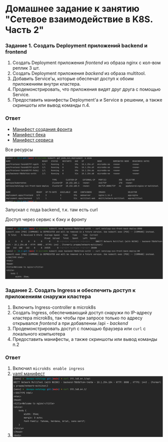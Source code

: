 # Домашнее задание к занятию "Сетевое взаимодействие в K8S. Часть 2"


### Задание 1. Создать Deployment приложений backend и frontend

1. Создать Deployment приложения _frontend_ из образа nginx с кол-вом реплик 3 шт.
2. Создать Deployment приложения _backend_ из образа multitool. 
3. Добавить Service'ы, которые обеспечат доступ к обоим приложениям внутри кластера. 
4. Продемонстрировать, что приложения видят друг друга с помощью Service.
5. Предоставить манифесты Deployment'а и Service в решении, а также скриншоты или вывод команды п.4.

### Ответ

- [Манифест создания фронта](./1-dep-front.yaml)
- [Манифест бека](./2-dep-back.yaml)
- [Манифест сервиса](./3-svc.yaml) 

Все ресурсы

![](./1.png)

Запускал с пода backend, т.к. там есть curl

Доступ через сервис к бэку и фронту

![](./2.png)


### Задание 2. Создать Ingress и обеспечить доступ к приложениям снаружи кластера

1. Включить Ingress-controller в microk8s
2. Создать Ingress, обеспечивающий доступ снаружи по IP-адресу кластера microk8s, так чтобы при запросе только по адресу открывался _frontend_ а при добавлении /api - _backend_
3. Продемонстрировать доступ с помощью браузера или `curl` с локального компьютера
4. Предоставить манифесты, а также скриншоты или вывод команды п.2

### Ответ

1. Включил `microk8s enable ingress`
2. [yaml манифест](./3-ingress.yaml)
3. ![](./3.png)

